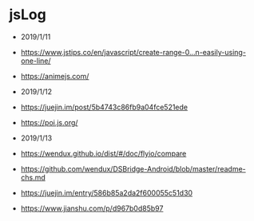 # jsLog

* 2019/1/11
* https://www.jstips.co/en/javascript/create-range-0...n-easily-using-one-line/
* https://animejs.com/

* 2019/1/12
* https://juejin.im/post/5b4743c86fb9a04fce521ede
* https://poi.js.org/

* 2019/1/13
* https://wendux.github.io/dist/#/doc/flyio/compare
* https://github.com/wendux/DSBridge-Android/blob/master/readme-chs.md
* https://juejin.im/entry/586b85a2da2f600055c51d30
* https://www.jianshu.com/p/d967b0d85b97
